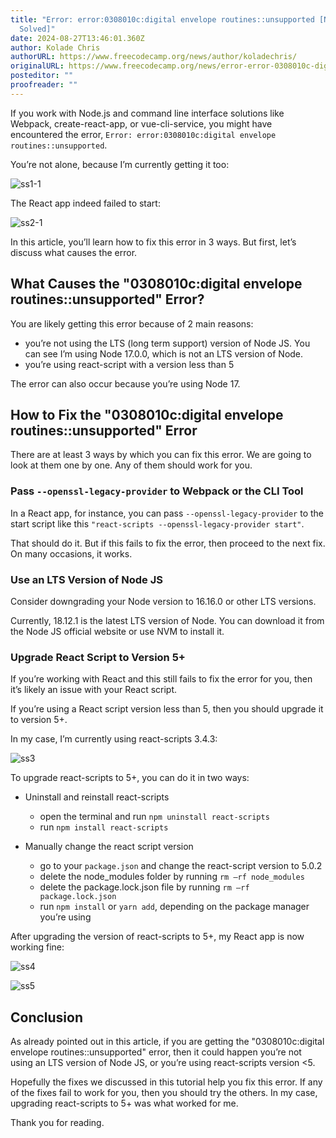 ```yaml
---
title: "Error: error:0308010c:digital envelope routines::unsupported [Node Error
  Solved]"
date: 2024-08-27T13:46:01.360Z
author: Kolade Chris
authorURL: https://www.freecodecamp.org/news/author/koladechris/
originalURL: https://www.freecodecamp.org/news/error-error-0308010c-digital-envelope-routines-unsupported-node-error-solved/
posteditor: ""
proofreader: ""
---
```


If you work with Node.js and command line interface solutions like Webpack, create-react-app, or vue-cli-service, you might have encountered the error, `Error: error:0308010c:digital envelope routines::unsupported`.

<!-- more -->

You’re not alone, because I’m currently getting it too:

![ss1-1](https://www.freecodecamp.org/news/content/images/2022/11/ss1-1.png)

The React app indeed failed to start:

![ss2-1](https://www.freecodecamp.org/news/content/images/2022/11/ss2-1.png)

In this article, you’ll learn how to fix this error in 3 ways. But first, let’s discuss what causes the error.

## What Causes the "0308010c:digital envelope routines::unsupported" Error?

You are likely getting this error because of 2 main reasons:

-   you’re not using the LTS (long term support) version of Node JS. You can see I’m using Node 17.0.0, which is not an LTS version of Node.
-   you’re using react-script with a version less than 5

The error can also occur because you’re using Node 17.

## How to Fix the "0308010c:digital envelope routines::unsupported" Error

There are at least 3 ways by which you can fix this error. We are going to look at them one by one. Any of them should work for you.

### Pass `--openssl-legacy-provider` to Webpack or the CLI Tool

In a React app, for instance, you can pass `--openssl-legacy-provider` to the start script like this `"react-scripts --openssl-legacy-provider start"`.

That should do it. But if this fails to fix the error, then proceed to the next fix. On many occasions, it works.

### Use an LTS Version of Node JS

Consider downgrading your Node version to 16.16.0 or other LTS versions.

Currently, 18.12.1 is the latest LTS version of Node. You can download it from the Node JS official website or use NVM to install it.

### Upgrade React Script to Version 5+

If you’re working with React and this still fails to fix the error for you, then it’s likely an issue with your React script.

If you’re using a React script version less than 5, then you should upgrade it to version 5+.

In my case, I’m currently using react-scripts 3.4.3:

![ss3](https://www.freecodecamp.org/news/content/images/2022/11/ss3.png)

To upgrade react-scripts to 5+, you can do it in two ways:

-   Uninstall and reinstall react-scripts
   
    -   open the terminal and run `npm uninstall react-scripts`
    -   run `npm install react-scripts`
-   Manually change the react script version
   
    -   go to your `package.json` and change the react-script version to 5.0.2
    -   delete the node\_modules folder by running `rm –rf node_modules`
    -   delete the package.lock.json file by running `rm –rf package.lock.json`
    -   run `npm install` or `yarn add`, depending on the package manager you’re using

After upgrading the version of react-scripts to 5+, my React app is now working fine:

![ss4](https://www.freecodecamp.org/news/content/images/2022/11/ss4.png)

![ss5](https://www.freecodecamp.org/news/content/images/2022/11/ss5.png)

## Conclusion

As already pointed out in this article, if you are getting the "0308010c:digital envelope routines::unsupported" error, then it could happen you’re not using an LTS version of Node JS, or you’re using react-scripts version <5.

Hopefully the fixes we discussed in this tutorial help you fix this error. If any of the fixes fail to work for you, then you should try the others. In my case, upgrading react-scripts to 5+ was what worked for me.

Thank you for reading.